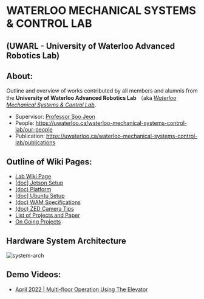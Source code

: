 # WATERLOO MECHANICAL SYSTEMS & CONTROL LAB
## (UWARL - University of Waterloo Advanced Robotics Lab)

## About:
Outline and overview of works contributed by all members and alumnis from the **University of Waterloo Advanced Robotics Lab** （aka [_Waterloo Mechanical Systems & Control Lab_](https://uwaterloo.ca/waterloo-mechanical-systems-control-lab/).

- Supervisor: [Professor Soo Jeon](https://uwaterloo.ca/mechanical-mechatronics-engineering/profile/soojeon)
- People: https://uwaterloo.ca/waterloo-mechanical-systems-control-lab/our-people
- Publication: https://uwaterloo.ca/waterloo-mechanical-systems-control-lab/publications

## Outline of Wiki Pages:
- [Lab Wiki Page](https://github.com/UW-Advanced-Robotics-Lab/lab-documentation/wiki)
- [[doc] Jetson Setup](https://github.com/UW-Advanced-Robotics-Lab/lab-public-documentation/wiki/%5Bdoc%5D-Jetson-Setup)
- [(doc) Platform](https://github.com/UW-Advanced-Robotics-Lab/lab-public-documentation/wiki/%5Bdoc%5D-Platform)
- [[doc] Ubuntu Setup](https://github.com/UW-Advanced-Robotics-Lab/lab-public-documentation/wiki/%5Bdoc%5D-Ubuntu-Setup)
- [(doc) WAM Specifications](https://github.com/UW-Advanced-Robotics-Lab/lab-public-documentation/wiki/%5Bdoc%5D-WAM-ARM-Specifications)
- [(doc) ZED Camera Tips](https://github.com/UW-Advanced-Robotics-Lab/lab-public-documentation/wiki/%5Bdoc%5D-ZED-Camera-Tips)
- [List of Projects and Paper](https://github.com/UW-Advanced-Robotics-Lab/lab-documentation/wiki/List-of-Projects-and-Papers)
- [On Going Projects](https://github.com/UW-Advanced-Robotics-Lab/lab-public-documentation/wiki/On-going-Projects)

## Hardware System Architecture
![system-arch](https://user-images.githubusercontent.com/15746225/168640577-158a7b11-472b-4bde-89d6-4b1c05a06aff.png)

## Demo Videos:
- [April 2022 | Multi-floor Operation Using The Elevator](https://www.youtube.com/watch?v=rkKu2eE83Ss)
